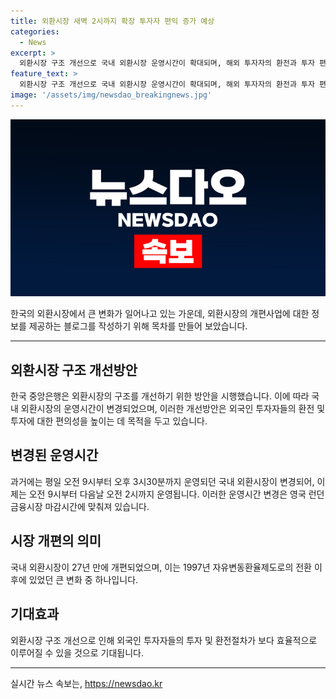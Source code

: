 ```yaml
---
title: 외환시장 새벽 2시까지 확장 투자자 편익 증가 예상
categories:
  - News
excerpt: >
  외환시장 구조 개선으로 국내 외환시장 운영시간이 확대되며, 해외 투자자의 환전과 투자 편의성이 증가할 전망이다. 27년 만에 이뤄지는 개편으로, 1997년 이후 처음으로 국내 외환시장에 큰 변화가 예상된다. 2024.7.1
feature_text: >
  외환시장 구조 개선으로 국내 외환시장 운영시간이 확대되며, 해외 투자자의 환전과 투자 편의성이 증가할 전망이다. 27년 만에 이뤄지는 개편으로, 1997년 이후 처음으로 국내 외환시장에 큰 변화가 예상된다. 2024.7.1
image: '/assets/img/newsdao_breakingnews.jpg'
---
```


<p><img src="/assets/img/newsdao_breakingnews.jpg" alt="ranknews 속보" /></p>

<p>한국의 외환시장에서 큰 변화가 일어나고 있는 가운데, 외환시장의 개편사업에 대한 정보를 제공하는 블로그를 작성하기 위해 목차를 만들어 보았습니다.</p>

<hr />

<h2 data-ke-size="size26">외환시장 구조 개선방안</h2>

<p data-ke-size="size16">한국 중앙은행은 외환시장의 구조를 개선하기 위한 방안을 시행했습니다. 이에 따라 국내 외환시장의 운영시간이 변경되었으며, 이러한 개선방안은 외국인 투자자들의 환전 및 투자에 대한 편의성을 높이는 데 목적을 두고 있습니다.</p>

<h2 data-ke-size="size26">변경된 운영시간</h2>

<p data-ke-size="size16">과거에는 평일 오전 9시부터 오후 3시30분까지 운영되던 국내 외환시장이 변경되어, 이제는 오전 9시부터 다음날 오전 2시까지 운영됩니다. 이러한 운영시간 변경은 영국 런던 금융시장 마감시간에 맞춰져 있습니다.</p>

<h2 data-ke-size="size26">시장 개편의 의미</h2>

<p data-ke-size="size16">국내 외환시장이 27년 만에 개편되었으며, 이는 1997년 자유변동환율제도로의 전환 이후에 있었던 큰 변화 중 하나입니다.</p>

<h2 data-ke-size="size26">기대효과</h2>

<p data-ke-size="size16">외환시장 구조 개선으로 인해 외국인 투자자들의 투자 및 환전절차가 보다 효율적으로 이루어질 수 있을 것으로 기대됩니다.</p>

<hr />
실시간 뉴스 속보는, <a href="https://newsdao.kr" rel="dofollow">https://newsdao.kr</a>


